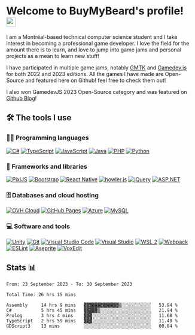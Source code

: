 # Welcome to BuyMyBeard's profile! <a href="https://www.aswinbarath.me/"><img src="https://media.giphy.com/media/hvRJCLFzcasrR4ia7z/giphy.gif" width="25px"></a>

I am a Montréal-based technical computer science student and I take interest in becoming a professional game developer. I love the field for the amount there is to learn, and love to jump into game jams and personal projects as a mean to learn new stuff!

I have participated in multiple game jams, notably <a href="https://gmtk.itch.io/">GMTK</a> and <a href="https://gamedevjs.com/">Gamedev.js</a> for both 2022 and 2023 editions. All the games I have made are Open-Source and featured here on Github! feel free to check them out! 

I also won GamedevJS 2023 Open-Source category and was featured on <a href="https://github.blog/2023-06-21-gamedev-js-2023/">Github Blog</a>!

## 🛠️ The tools I use

### 👨‍💻 Programming languages

<p>
  <a href="https://dotnet.microsoft.com/en-us/languages/csharp"><img alt="C#" src="https://img.shields.io/badge/C%23-white.svg?logo=csharp&logoColor=239120"></a>
  <a href="https://www.typescriptlang.org/"><img alt="TypeScript" src="https://img.shields.io/badge/TypeScript-007ACC.svg?logo=typescript&logoColor=white"></a>
  <a href="https://www.javascript.com/"><img alt="JavaScript" src="https://img.shields.io/badge/JavaScript-F7DF1E.svg?logo=javascript&logoColor=black"></a>
  <!--<a href="#"><img alt="CSS" src="https://img.shields.io/badge/CSS-1572B6.svg?logo=css3&logoColor=white"></a>
  <a href="#"><img alt="HTML" src="https://img.shields.io/badge/HTML-E34F26.svg?logo=html5&logoColor=white"></a>
  <a href="#"><img alt="SQL" src="https://custom-icon-badges.herokuapp.com/badge/SQL-025E8C.svg?logo=database&logoColor=white"></a>-->
  <a href="https://www.java.com/"><img alt="Java" src="https://img.shields.io/badge/Java-007396.svg?logo=java&logoColor=white"></a>
  <a href="https://www.php.net/"><img alt="PHP" src="https://img.shields.io/badge/PHP-777BB4.svg?logo=php&logoColor=white"></a>
  <a href="https://www.python.org/"><img alt="Python" src="https://img.shields.io/badge/Python-14354C.svg?logo=python&logoColor=white"></a>
</p>

### 🧰 Frameworks and libraries

<p>
  <a href="https://pixijs.com/"><img alt="PixiJS" src="https://img.shields.io/badge/PixiJS-e91e63.svg"></a>
  <a href="https://getbootstrap.com/"><img alt="Bootstrap" src="https://img.shields.io/badge/Bootstrap-7952B3.svg?logo=bootstrap&logoColor=white"></a>
  <a href="https://reactnative.dev/"><img alt="React Native" src="https://img.shields.io/badge/React Native-20232a.svg?logo=react&logoColor=%2361DAFB"></a>
  <a href="https://howlerjs.com/"><img alt="howler.js" src="https://img.shields.io/badge/howler%2Ejs-eee9db.svg"></a>
  <a href="https://jquery.com/"><img alt="jQuery" src="https://img.shields.io/badge/jQuery-0769ad.svg?logo=jquery&logoColor=78cff5"></a>
  <a href="https://dotnet.microsoft.com/en-us/apps/aspnet"><img alt="ASP.NET" src="https://img.shields.io/badge/ASP%2ENET-1f1f1f.svg?logo=dotnet&logoColor=9780e5"></a>
</p>

### 🗄️ Databases and cloud hosting

<p>
  <a href="https://www.ovhcloud.com/"><img alt="OVH Cloud" src="https://img.shields.io/badge/ovh-white.svg?logo=ovh&logoColor=123F6D"></a>
  <a href="https://pages.github.com/"><img alt="GitHub Pages" src="https://img.shields.io/badge/GitHub%20Pages-327FC7.svg?logo=github&logoColor=white"></a>
  <a href="https://azure.microsoft.com/"><img alt="Azure" src="https://img.shields.io/badge/Azure-white.svg?logo=microsoftazure&logoColor=0078D4"></a>
  <a href="https://www.mysql.com/"><img alt="MySQL" src="https://img.shields.io/badge/MySQL-00f.svg?logo=mysql&logoColor=white"></a>
</p>

### 💻 Software and tools

<p>
  <a href="https://unity.com/"><img alt="Unity" src="https://img.shields.io/badge/Unity-FFFFFF.svg?logo=unity&logoColor=black"></a>
  <a href="https://git-scm.com/"><img alt="Git" src="https://img.shields.io/badge/Git-F05033.svg?logo=git&logoColor=white"></a>
  <a href="https://code.visualstudio.com/"><img alt="Visual Studio Code" src="https://img.shields.io/badge/Visual%20Studio%20Code-0078d7.svg?logo=visual-studio-code&logoColor=white"></a>
  <a href="https://visualstudio.microsoft.com/"><img alt="Visual Studio" src="https://img.shields.io/badge/Visual%20Studio-5C2D91.svg?logo=visualstudio&logoColor=white"></a>
  <a href="https://learn.microsoft.com/en-us/windows/wsl/install"><img alt="WSL 2" src="https://img.shields.io/badge/WSL 2-blue.svg"></a>
  <a href="https://webpack.js.org/"><img alt="Webpack" src="https://img.shields.io/badge/Webpack-8DD6F9.svg?logo=webpack&logoColor=white"></a>
  <a href="https://eslint.org/"><img alt="ESLint" src="https://img.shields.io/badge/ESLint-white.svg?logo=eslint&logoColor=4B32C3"></a>
  <a href="https://www.aseprite.org/"><img alt="Aseprite" src="https://img.shields.io/badge/Aseprite-7D929E.svg?logo=aseprite&logoColor=white"></a>
  <a href="https://www.voxedit.io/#/en/"><img alt="VoxEdit" src="https://img.shields.io/badge/VoxEdit-14181d.svg"></a>
</p>

## Stats 📊

<p>
  <!--START_SECTION:waka-->

```last_7_days
From: 23 September 2023 - To: 30 September 2023

Total Time: 26 hrs 15 mins

Assembly     14 hrs 9 mins   ▓▓▓▓▓▓▓▓▓▓▓▓▓▒░░░░░░░░░░░   53.94 %
C#           5 hrs 45 mins   ▓▓▓▓▓▒░░░░░░░░░░░░░░░░░░░   21.94 %
Prolog       3 hrs 4 mins    ▓▓▓░░░░░░░░░░░░░░░░░░░░░░   11.68 %
TypeScript   2 hrs 59 mins   ▓▓▓░░░░░░░░░░░░░░░░░░░░░░   11.40 %
GDScript3    13 mins         ░░░░░░░░░░░░░░░░░░░░░░░░░   00.84 %
```

<!--END_SECTION:waka-->
</p>
